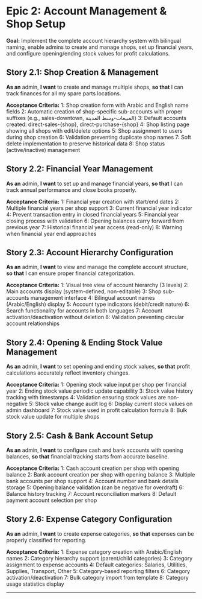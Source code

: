 # Epic 2: Account Management & Shop Setup

**Goal:** Implement the complete account hierarchy system with bilingual naming, enable admins to create and manage shops, set up financial years, and configure opening/ending stock values for profit calculations.

## Story 2.1: Shop Creation & Management
**As an** admin,
**I want** to create and manage multiple shops,
**so that** I can track finances for all my spare parts locations.

**Acceptance Criteria:**
1: Shop creation form with Arabic and English name fields
2: Automatic creation of shop-specific sub-accounts with proper suffixes (e.g., sales-downtown, المبيعات-وسط المدينة)
3: Default accounts created: direct-sales-{shop}, direct-purchase-{shop}
4: Shop listing page showing all shops with edit/delete options
5: Shop assignment to users during shop creation
6: Validation preventing duplicate shop names
7: Soft delete implementation to preserve historical data
8: Shop status (active/inactive) management

## Story 2.2: Financial Year Management
**As an** admin,
**I want** to set up and manage financial years,
**so that** I can track annual performance and close books properly.

**Acceptance Criteria:**
1: Financial year creation with start/end dates
2: Multiple financial years per shop support
3: Current financial year indicator
4: Prevent transaction entry in closed financial years
5: Financial year closing process with validation
6: Opening balances carry forward from previous year
7: Historical financial year access (read-only)
8: Warning when financial year end approaches

## Story 2.3: Account Hierarchy Configuration
**As an** admin,
**I want** to view and manage the complete account structure,
**so that** I can ensure proper financial categorization.

**Acceptance Criteria:**
1: Visual tree view of account hierarchy (3 levels)
2: Main accounts display (system-defined, non-editable)
3: Shop sub-accounts management interface
4: Bilingual account names (Arabic/English) display
5: Account type indicators (debit/credit nature)
6: Search functionality for accounts in both languages
7: Account activation/deactivation without deletion
8: Validation preventing circular account relationships

## Story 2.4: Opening & Ending Stock Value Management
**As an** admin,
**I want** to set opening and ending stock values,
**so that** profit calculations accurately reflect inventory changes.

**Acceptance Criteria:**
1: Opening stock value input per shop per financial year
2: Ending stock value periodic update capability
3: Stock value history tracking with timestamps
4: Validation ensuring stock values are non-negative
5: Stock value change audit log
6: Display current stock values on admin dashboard
7: Stock value used in profit calculation formula
8: Bulk stock value update for multiple shops

## Story 2.5: Cash & Bank Account Setup
**As an** admin,
**I want** to configure cash and bank accounts with opening balances,
**so that** financial tracking starts from accurate baseline.

**Acceptance Criteria:**
1: Cash account creation per shop with opening balance
2: Bank account creation per shop with opening balance
3: Multiple bank accounts per shop support
4: Account number and bank details storage
5: Opening balance validation (can be negative for overdraft)
6: Balance history tracking
7: Account reconciliation markers
8: Default payment account selection per shop

## Story 2.6: Expense Category Configuration
**As an** admin,
**I want** to create expense categories,
**so that** expenses can be properly classified for reporting.

**Acceptance Criteria:**
1: Expense category creation with Arabic/English names
2: Category hierarchy support (parent/child categories)
3: Category assignment to expense accounts
4: Default categories: Salaries, Utilities, Supplies, Transport, Other
5: Category-based reporting filters
6: Category activation/deactivation
7: Bulk category import from template
8: Category usage statistics display

---
